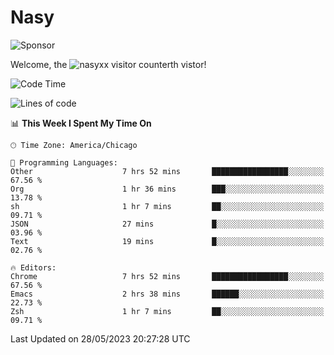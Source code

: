 # Nasy

<!--
<p align="center">
<img height="200" src="https://github-readme-stats.vercel.app/api?username=nasyxx&count_private=true&show_icons=true&theme=dracula&include_all_commits=true"/>
<img height="200" src="https://github-readme-stats.vercel.app/api/top-langs/?username=nasyxx&theme=dracula&hide=html,jupyter+notebook&count_private=true&show_icons=true"/>
</p>

  
----------------
-->

![Sponsor](https://img.shields.io/static/v1.svg?label=Sponsor&message=%E2%9D%A4&logo=GitHub&style=flat&color=pink)
 
Welcome, the ![nasyxx visitor counter](https://count.getloli.com/get/@nasyxx?theme=rule34)th vistor!
 
<!--START_SECTION:waka-->
![Code Time](http://img.shields.io/badge/Code%20Time-3%2C545%20hrs%201%20min-blue)

![Lines of code](https://img.shields.io/badge/From%20Hello%20World%20I%27ve%20Written-6.2%20million%20lines%20of%20code-blue)

📊 **This Week I Spent My Time On** 

```text
🕑︎ Time Zone: America/Chicago

💬 Programming Languages: 
Other                    7 hrs 52 mins       █████████████████░░░░░░░░   67.56 % 
Org                      1 hr 36 mins        ███░░░░░░░░░░░░░░░░░░░░░░   13.78 % 
sh                       1 hr 7 mins         ██░░░░░░░░░░░░░░░░░░░░░░░   09.71 % 
JSON                     27 mins             █░░░░░░░░░░░░░░░░░░░░░░░░   03.96 % 
Text                     19 mins             █░░░░░░░░░░░░░░░░░░░░░░░░   02.76 % 

🔥 Editors: 
Chrome                   7 hrs 52 mins       █████████████████░░░░░░░░   67.56 % 
Emacs                    2 hrs 38 mins       ██████░░░░░░░░░░░░░░░░░░░   22.73 % 
Zsh                      1 hr 7 mins         ██░░░░░░░░░░░░░░░░░░░░░░░   09.71 % 
```


 Last Updated on 28/05/2023 20:27:28 UTC
<!--END_SECTION:waka-->

<!-- ![visitors](https://visitor-badge.laobi.icu/badge?page_id=nasyxx.nasyxx) -->
